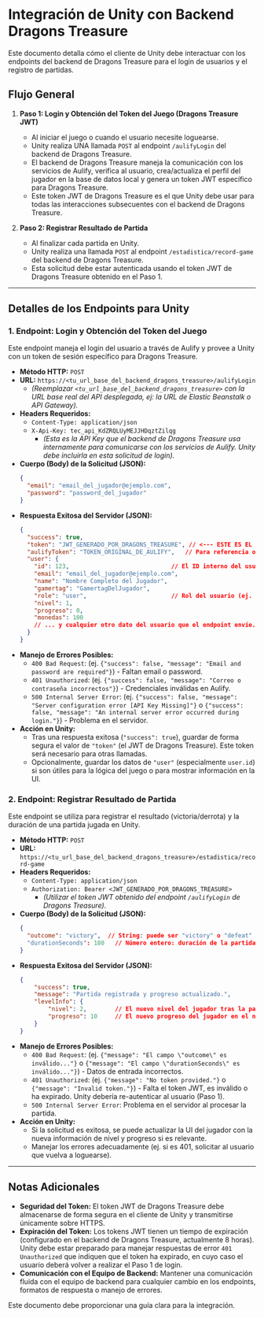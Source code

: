 # Integración de Unity con Backend Dragons Treasure

Este documento detalla cómo el cliente de Unity debe interactuar con los endpoints del backend de Dragons Treasure para el login de usuarios y el registro de partidas.

## Flujo General

1.  **Paso 1: Login y Obtención del Token del Juego (Dragons Treasure JWT)**
    *   Al iniciar el juego o cuando el usuario necesite loguearse.
    *   Unity realiza UNA llamada `POST` al endpoint `/aulifyLogin` del backend de Dragons Treasure.
    *   El backend de Dragons Treasure maneja la comunicación con los servicios de Aulify, verifica al usuario, crea/actualiza el perfil del jugador en la base de datos local y genera un token JWT específico para Dragons Treasure.
    *   Este token JWT de Dragons Treasure es el que Unity debe usar para todas las interacciones subsecuentes con el backend de Dragons Treasure.

2.  **Paso 2: Registrar Resultado de Partida**
    *   Al finalizar cada partida en Unity.
    *   Unity realiza una llamada `POST` al endpoint `/estadistica/record-game` del backend de Dragons Treasure.
    *   Esta solicitud debe estar autenticada usando el token JWT de Dragons Treasure obtenido en el Paso 1.

---

## Detalles de los Endpoints para Unity

### 1. Endpoint: Login y Obtención del Token del Juego

Este endpoint maneja el login del usuario a través de Aulify y provee a Unity con un token de sesión específico para Dragons Treasure.

*   **Método HTTP:** `POST`
*   **URL:** `https://<tu_url_base_del_backend_dragons_treasure>/aulifyLogin`
    *   *(Reemplazar `<tu_url_base_del_backend_dragons_treasure>` con la URL base real del API desplegada, ej: la URL de Elastic Beanstalk o API Gateway).*
*   **Headers Requeridos:**
    *   `Content-Type: application/json`
    *   `X-Api-Key: tec_api_KdZRQLUyMEJJHDqztZilqg` 
        *   *(Esta es la API Key que el backend de Dragons Treasure usa internamente para comunicarse con los servicios de Aulify. Unity debe incluirla en esta solicitud de login).*
*   **Cuerpo (Body) de la Solicitud (JSON):**
    ```json
    {
      "email": "email_del_jugador@ejemplo.com",
      "password": "password_del_jugador"
    }
    ```
*   **Respuesta Exitosa del Servidor (JSON):**
    ```json
    {
      "success": true,
      "token": "JWT_GENERADO_POR_DRAGONS_TREASURE", // <--- ESTE ES EL TOKEN QUE UNITY DEBE GUARDAR Y USAR
      "aulifyToken": "TOKEN_ORIGINAL_DE_AULIFY",   // Para referencia o uso futuro si es necesario.
      "user": {
        "id": 123,                             // El ID interno del usuario en la BD de Dragons Treasure
        "email": "email_del_jugador@ejemplo.com",
        "name": "Nombre Completo del Jugador",
        "gamertag": "GamertagDelJugador",
        "role": "user",                        // Rol del usuario (ej. "user", "admin")
        "nivel": 1,
        "progreso": 0,
        "monedas": 100
        // ... y cualquier otro dato del usuario que el endpoint envíe.
      }
    }
    ```
*   **Manejo de Errores Posibles:**
    *   `400 Bad Request`: (ej. `{"success": false, "message": "Email and password are required"}`) - Faltan email o password.
    *   `401 Unauthorized`: (ej. `{"success": false, "message": "Correo o contraseña incorrectos"}`) - Credenciales inválidas en Aulify.
    *   `500 Internal Server Error`: (ej. `{"success": false, "message": "Server configuration error [API Key Missing]"}` o `{"success": false, "message": "An internal server error occurred during login."}`) - Problema en el servidor.
*   **Acción en Unity:**
    *   Tras una respuesta exitosa (`"success": true`), guardar de forma segura el valor de `"token"` (el JWT de Dragons Treasure). Este token será necesario para otras llamadas.
    *   Opcionalmente, guardar los datos de `"user"` (especialmente `user.id`) si son útiles para la lógica del juego o para mostrar información en la UI.

### 2. Endpoint: Registrar Resultado de Partida

Este endpoint se utiliza para registrar el resultado (victoria/derrota) y la duración de una partida jugada en Unity.

*   **Método HTTP:** `POST`
*   **URL:** `https://<tu_url_base_del_backend_dragons_treasure>/estadistica/record-game`
*   **Headers Requeridos:**
    *   `Content-Type: application/json`
    *   `Authorization: Bearer <JWT_GENERADO_POR_DRAGONS_TREASURE>` 
        *   *(Utilizar el token JWT obtenido del endpoint `/aulifyLogin` de Dragons Treasure).*
*   **Cuerpo (Body) de la Solicitud (JSON):**
    ```json
    {
      "outcome": "victory",  // String: puede ser "victory" o "defeat"
      "durationSeconds": 180   // Número entero: duración de la partida en segundos
    }
    ```
*   **Respuesta Exitosa del Servidor (JSON):**
    ```json
    {
        "success": true,
        "message": "Partida registrada y progreso actualizado.",
        "levelInfo": {
            "nivel": 2,        // El nuevo nivel del jugador tras la partida
            "progreso": 10     // El nuevo progreso del jugador en el nivel actual
        }
    }
    ```
*   **Manejo de Errores Posibles:**
    *   `400 Bad Request`: (ej. `{"message": "El campo \"outcome\" es inválido..."}` o `{"message": "El campo \"durationSeconds\" es inválido..."}`) - Datos de entrada incorrectos.
    *   `401 Unauthorized`: (ej. `{"message": "No token provided."}` o `{"message": "Invalid token."}`) - Falta el token JWT, es inválido o ha expirado. Unity debería re-autenticar al usuario (Paso 1).
    *   `500 Internal Server Error`: Problema en el servidor al procesar la partida.
*   **Acción en Unity:**
    *   Si la solicitud es exitosa, se puede actualizar la UI del jugador con la nueva información de nivel y progreso si es relevante.
    *   Manejar los errores adecuadamente (ej. si es 401, solicitar al usuario que vuelva a loguearse).

---

## Notas Adicionales

*   **Seguridad del Token:** El token JWT de Dragons Treasure debe almacenarse de forma segura en el cliente de Unity y transmitirse únicamente sobre HTTPS.
*   **Expiración del Token:** Los tokens JWT tienen un tiempo de expiración (configurado en el backend de Dragons Treasure, actualmente 8 horas). Unity debe estar preparado para manejar respuestas de error `401 Unauthorized` que indiquen que el token ha expirado, en cuyo caso el usuario deberá volver a realizar el Paso 1 de login.
*   **Comunicación con el Equipo de Backend:** Mantener una comunicación fluida con el equipo de backend para cualquier cambio en los endpoints, formatos de respuesta o manejo de errores.

Este documento debe proporcionar una guía clara para la integración. 